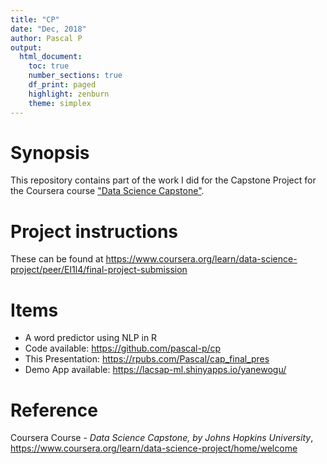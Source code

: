 ```yaml
---
title: "CP"
date: "Dec, 2018"
author: Pascal P
output:
  html_document:
    toc: true
    number_sections: true
    df_print: paged
    highlight: zenburn
    theme: simplex
---
```


# Synopsis
  This repository contains part of the work I did for the Capstone Project for the Coursera course ["Data Science Capstone"](https://www.coursera.org/learn/data-science-project/home/welcome).  
  
# Project instructions 
  These can be found at https://www.coursera.org/learn/data-science-project/peer/EI1l4/final-project-submission

# Items
- A word predictor using NLP in R
- Code available: https://github.com/pascal-p/cp
- This Presentation: https://rpubs.com/Pascal/cap_final_pres
- Demo App available: https://lacsap-ml.shinyapps.io/yanewogu/

# Reference
  Coursera Course - *Data Science Capstone, by Johns Hopkins University*, https://www.coursera.org/learn/data-science-project/home/welcome

